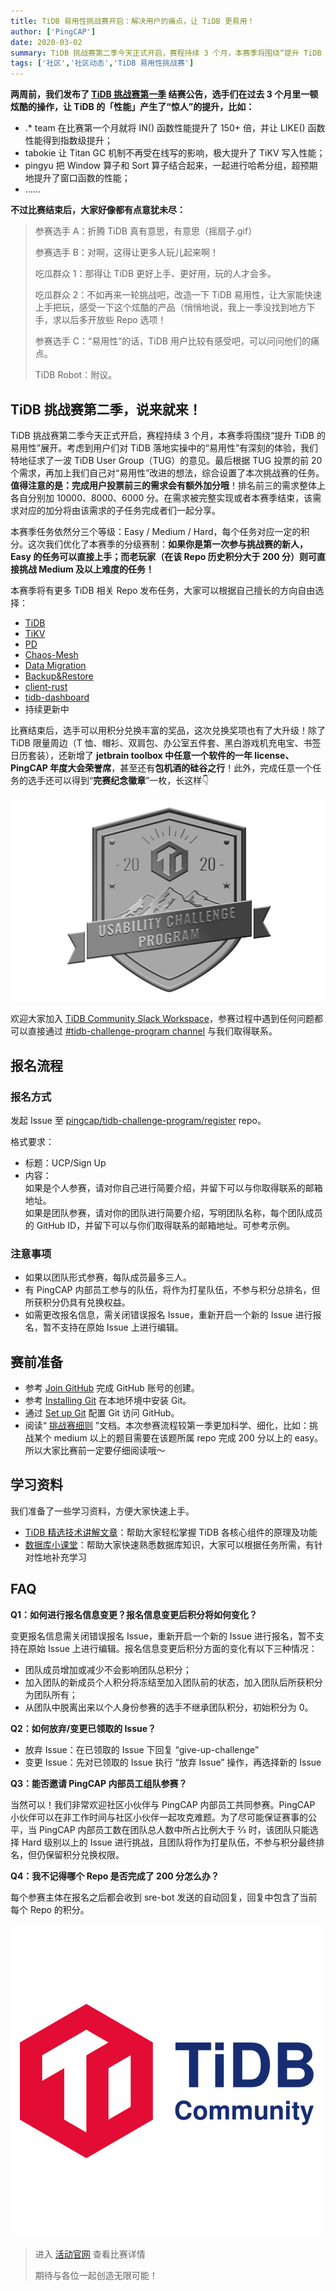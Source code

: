 ```yaml
---
title: TiDB 易用性挑战赛开启：解决用户的痛点，让 TiDB 更易用！
author: ['PingCAP']
date: 2020-03-02
summary: TiDB 挑战赛第二季今天正式开启，赛程持续 3 个月，本赛季将围绕“提升 TiDB 的易用性”展开。考虑到用户们对 TiDB 落地实操中的“易用性”有深刻的体验，我们特地征求了一波 TiDB User Group（TUG）的意见。
tags: ['社区','社区动态','TiDB 易用性挑战赛']
---
```

**两周前，我们发布了 [TiDB 挑战赛第一季](https://pingcap.com/blog-cn/pcp-report-202002/) 结赛公告，选手们在过去 3 个月里一顿炫酷的操作，让 TiDB 的「性能」产生了“惊人”的提升，比如：**

- .* team 在比赛第一个月就将 IN() 函数性能提升了 150+ 倍，并让 LIKE() 函数性能得到指数级提升；
- tabokie 让 Titan GC 机制不再受在线写的影响，极大提升了 TiKV 写入性能；
- pingyu 把 Window 算子和 Sort 算子结合起来，一起进行哈希分组，超预期地提升了窗口函数的性能；
- …… 

**不过比赛结束后，大家好像都有点意犹未尽：**

>参赛选手 A：折腾 TiDB 真有意思，有意思（摇扇子.gif）
>
>参赛选手 B：对啊，这得让更多人玩儿起来啊！
>
>吃瓜群众 1：那得让 TiDB 更好上手、更好用，玩的人才会多。
>
>吃瓜群众 2：不如再来一轮挑战吧，改造一下 TiDB 易用性，让大家能快速上手把玩，感受一下这个炫酷的产品（悄悄地说，我上一季没找到地方下手，求以后多开放些 Repo 选项！
>
>参赛选手 C：“易用性”的话，TiDB 用户比较有感受吧，可以问问他们的痛点。
>
>TiDB Robot：附议。

## TiDB 挑战赛第二季，说来就来！

TiDB 挑战赛第二季今天正式开启，赛程持续 3 个月，本赛季将围绕“提升 TiDB 的易用性”展开。考虑到用户们对 TiDB 落地实操中的“易用性”有深刻的体验，我们特地征求了一波 TiDB User Group（TUG）的意见。最后根据 TUG 投票的前 20 个需求，再加上我们自己对“易用性”改进的想法，综合设置了本次挑战赛的任务。**值得注意的是：完成用户投票前三的需求会有额外加分哦**！排名前三的需求整体上各自分别加 10000、8000、6000 分。在需求被完整实现或者本赛季结束，该需求对应的加分将由该需求的子任务完成者们一起分享。

本赛季任务依然分三个等级：Easy / Medium / Hard，每个任务对应一定的积分。这次我们优化了本赛季的分级赛制：**如果你是第一次参与挑战赛的新人，Easy 的任务可以直接上手；而老玩家（在该 Repo 历史积分大于 200 分）则可直接挑战 Medium 及以上难度的任务！**

本赛季将有更多 TiDB 相关 Repo 发布任务，大家可以根据自己擅长的方向自由选择：

- [TiDB](https://github.com/pingcap/tidb/projects/26)
- [TiKV](https://github.com/tikv/tikv/projects/20)
- [PD](https://github.com/pingcap/pd/projects/2)
- [Chaos-Mesh](https://github.com/pingcap/chaos-mesh/projects/14)
- [Data Migration](https://github.com/pingcap/dm/projects/1)
- [Backup&Restore](https://github.com/pingcap/br/projects/1)
- [client-rust](https://github.com/tikv/client-rust/projects/3)
- [tidb-dashboard](https://github.com/pingcap-incubator/tidb-dashboard/projects/17)
- 持续更新中

比赛结束后，选手可以用积分兑换丰富的奖品，这次兑换奖项也有了大升级！除了 TiDB 限量周边（T 恤、帽衫、双肩包、办公室五件套、黑白游戏机充电宝、书签日历套装），还新增了 **jetbrain toolbox 中任意一个软件的一年 license、PingCAP 年度大会荣誉席**，甚至还有**包机酒的硅谷之行**！此外，完成任意一个任务的选手还可以得到“**完赛纪念徽章**”一枚，长这样👇

![](media/TiDB-usability-challenge-program/1-usability-challenge-program.jpeg)

欢迎大家加入 [TiDB Community Slack Workspace](https://join.slack.com/t/tidbcommunity/shared_invite/enQtNzc0MzI4ODExMDc4LWYwYmIzMjZkYzJiNDUxMmZlN2FiMGJkZjAyMzQ5NGU0NGY0NzI3NTYwMjAyNGQ1N2I2ZjAxNzc1OGUwYWM0NzE)，参赛过程中遇到任何问题都可以直接通过 [#tidb-challenge-program channel](https://tidbcommunity.slack.com/join/shared_invite/enQtNzc0MzI4ODExMDc4LWYwYmIzMjZkYzJiNDUxMmZlN2FiMGJkZjAyMzQ5NGU0NGY0NzI3NTYwMjAyNGQ1N2I2ZjAxNzc1OGUwYWM0NzE) 与我们取得联系。

## 报名流程

### 报名方式

发起 Issue 至 [pingcap/tidb-challenge-program/register](https://github.com/tidb-challenge-program/register) repo。

格式要求：

- 标题：UCP/Sign Up
- 内容：  
	如果是个人参赛，请对你自己进行简要介绍，并留下可以与你取得联系的邮箱地址。  
	如果是团队参赛，请对你的团队进行简要介绍，写明团队名称，每个团队成员的 GitHub ID，并留下可以与你们取得联系的邮箱地址。可参考示例。

### 注意事项

- 如果以团队形式参赛，每队成员最多三人。
- 有 PingCAP 内部员工参与的队伍，将作为打星队伍，不参与积分总排名，但所获积分仍具有兑换权益。
- 如需更改报名信息，需关闭错误报名 Issue，重新开启一个新的 Issue 进行报名，暂不支持在原始 Issue 上进行编辑。

## 赛前准备

- 参考 [Join GitHub](https://github.com/join) 完成 GitHub 账号的创建。
- 参考 [Installing Git](https://git-scm.com/book/en/v2/Getting-Started-Installing-Git) 在本地环境中安装 Git。
- 通过 [Set up Git](https://help.github.com/en/github/getting-started-with-github/set-up-git) 配置 Git 访问 GitHub。
- 阅读“ [挑战赛细则](https://github.com/pingcap/community/blob/master/challenge-programs/challenge-program-season-2-cn.md) ”文档。本次参赛流程较第一季更加科学、细化，比如：挑战某个 medium 以上的题目需要在该题所属 repo 完成 200 分以上的 easy。所以大家比赛前一定要仔细阅读哦～

## 学习资料

我们准备了一些学习资料，方便大家快速上手。

- [TiDB 精选技术讲解文章](https://github.com/pingcap/presentations/blob/master/hackathon-2019/reference-document-of-hackathon-2019.md)：帮助大家轻松掌握 TiDB 各核心组件的原理及功能
- [数据库小课堂](https://github.com/pingcap/awesome-database-learning)：帮助大家快速熟悉数据库知识，大家可以根据任务所需，有针对性地补充学习

## FAQ

**Q1：如何进行报名信息变更？报名信息变更后积分将如何变化？**

变更报名信息需关闭错误报名 Issue，重新开启一个新的 Issue 进行报名，暂不支持在原始 Issue 上进行编辑。报名信息变更后积分方面的变化有以下三种情况：

- 团队成员增加或减少不会影响团队总积分；
- 加入团队的新成员个人积分将冻结至加入团队前的状态，加入团队后所获积分为团队所有；
- 从团队中脱离出来以个人身份参赛的选手不继承团队积分，初始积分为 0。

**Q2：如何放弃/变更已领取的 Issue？**

- 放弃 Issue：在已领取的 Issue 下回复 “give-up-challenge”
- 变更 Issue：先对已领取的 Issue 执行 “放弃 Issue” 操作，再选择新的 Issue

**Q3：能否邀请 PingCAP 内部员工组队参赛？**

当然可以！我们非常欢迎社区小伙伴与 PingCAP 内部员工共同参赛。PingCAP 小伙伴可以在非工作时间与社区小伙伴一起攻克难题。为了尽可能保证赛事的公平，当 PingCAP 内部员工数在团队总人数中所占比例大于 ⅔ 时，该团队只能选择 Hard 级别以上的 Issue 进行挑战，且团队将作为打星队伍，不参与积分最终排名，但仍保留积分兑换权限。

**Q4：我不记得哪个 Repo 是否完成了 200 分怎么办？**

每个参赛主体在报名之后都会收到 sre-bot 发送的自动回复，回复中包含了当前每个 Repo 的积分。

![](media/TiDB-usability-challenge-program/2-TiDB-Community.jpg)

> 进入 [活动官网](https://pingcap.com/community-cn/tidb-usability-challenge/) 查看比赛详情
> 
>期待与各位一起创造无限可能！
